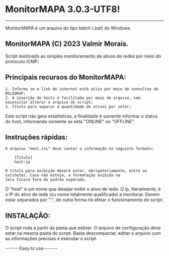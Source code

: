 # MonitorMAPA 3.0.3-UTF8!
-------------

MonitorMAPA é um arquivo do tipo batch (.bat) do Windows.


MonitorMAPA (C) 2023 Valmir Morais.
-------------

Script destinado ao simples monitoramento de ativos de redes
por meio do protocolo ICMP;


Principais recursos do MonitorMAPA:
-------------

	1. Informa se o link de internet está ativo por meio de consultas de NSLOOKUP;
	2. A inserção de hosts é facilitada por meio de arquivo, sem necessitar alterar o arquivo do script;
	3. Título para separar a quantidade de ativos por setor;
	
Este script não gera estatísticas, a finalidade é somente informar o status do host, informando somente se está "ONLINE" ou "OFFLINE".


Instruções rápidas:
-------------

	O arquivo "moni.ini" deve conter a informação no seguinte formato:
  
		[Título]
		host:ip
	
	O título para exibição deverá estar, obrigatoriamente, entre os colchetes. Caso não esteja, a formatação exibida na 
	tela ficará fora do padrão esperado.
O "host" é um nome que desejar exibir o ativo de rede. 
O ip, literalmente, é o IP do ativo de rede (ou nome totalmente qualificado) a monitorar.
Devem estar separados por ":", de outra forma irá afetar o funcionamento do script.
  
  
INSTALAÇÂO:
-------------

O script roda a partir da pasta que estiver. 
O arquivo de configuração deve estar na mesma pasta do script.
Basta descompactar, editar o arquivo com as informações precisas e executar o script.

-------Easy to use-------
